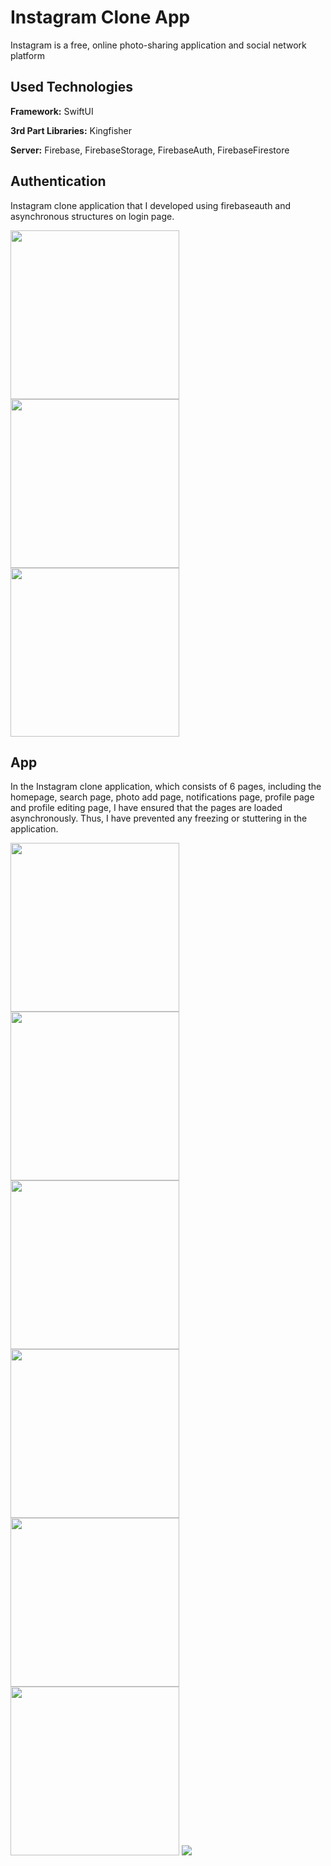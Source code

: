 
# Instagram Clone App

Instagram is a free, online photo-sharing application and social network platform


## Used Technologies

**Framework:** SwiftUI

**3rd Part Libraries:** Kingfisher

**Server:** Firebase, FirebaseStorage, FirebaseAuth, FirebaseFirestore

  
## Authentication

Instagram clone application that I developed using firebaseauth and asynchronous structures on login page.

<img src="https://github.com/AykutIpek/InstagramCloneSwiftUI/blob/main/InstagramClone/App/Assets.xcassets/Auth/Authentication%201.imageset/Authentication%201.png?raw=true" width="270"><img src="https://github.com/AykutIpek/InstagramCloneSwiftUI/blob/main/InstagramClone/App/Assets.xcassets/Auth/Authentication%202.imageset/Authentication%202.png?raw=true" width="270"><img src="https://github.com/AykutIpek/InstagramCloneSwiftUI/blob/main/InstagramClone/App/Assets.xcassets/Auth/Authentication%204.imageset/Authentication%204.png?raw=true" width="270">

## App

In the Instagram clone application, which consists of 6 pages, including the homepage, search page, photo add page, notifications page, profile page and profile editing page, I have ensured that the pages are loaded asynchronously. Thus, I have prevented any freezing or stuttering in the application.

<img src="https://github.com/AykutIpek/InstagramCloneSwiftUI/blob/main/InstagramClone/App/Assets.xcassets/ScreenShots/Home%20Screen%201.imageset/Home%20Screen%201.png?raw=true" width="270"><img src="https://github.com/AykutIpek/InstagramCloneSwiftUI/blob/main/InstagramClone/App/Assets.xcassets/ScreenShots/Search%20Screen%202.imageset/Search%20Screen%202.png?raw=true" width="270"><img src="https://github.com/AykutIpek/InstagramCloneSwiftUI/blob/main/InstagramClone/App/Assets.xcassets/ScreenShots/Push%20Profile%20Screen%203.imageset/Push%20Profile%20Screen%203.png?raw=true" width="270">
<img src="https://github.com/AykutIpek/InstagramCloneSwiftUI/blob/main/InstagramClone/App/Assets.xcassets/ScreenShots/New%20Post%20Screen%204.imageset/New%20Post%20Screen%204.png?raw=true" width="270"><img src="https://github.com/AykutIpek/InstagramCloneSwiftUI/blob/main/InstagramClone/App/Assets.xcassets/ScreenShots/New%20Post%20Screen%205.imageset/New%20Post%20Screen%205.png?raw=true" width="270"><img src="https://github.com/AykutIpek/InstagramCloneSwiftUI/blob/main/InstagramClone/App/Assets.xcassets/ScreenShots/Profile%20Screen%206.imageset/Profile%20Screen%206.png?raw=true" width="270">
<img src="https://github.com/AykutIpek/InstagramCloneSwiftUI/blob/main/InstagramClone/App/Assets.xcassets/ScreenShots/Edit%20Profile%207.imageset/Edit%20Profile%207.png?raw=true">
